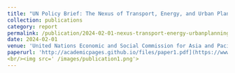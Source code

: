 ```yaml
---
title: "UN Policy Brief: The Nexus of Transport, Energy, and Urban Planning in Asia and the Pacific"
collection: publications
category: report
permalink: /publication/2024-02-01-nexus-transport-energy-urbanplanning
date: 2024-02-01
venue: 'United Nations Economic and Social Commission for Asia and Pacific'
paperurl: 'http://academicpages.github.io/files/paper1.pdf](https://www.unescap.org/kp/2024/pathways-sustainable-development-nexus-transport-energy-and-urban-planning-asia-and-pacific)'
<br/><img src=' /images/publication1.png'>
---
```

